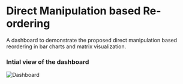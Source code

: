 # Direct Manipulation based Re-ordering

A dashboard to demonstrate the proposed direct manipulation based reordering in bar charts and matrix visualization.

### Intial view of the dashboard

![Dashboard][logo]

[logo]: DirectReordering.png "Dashboard to present the proposed technique"
